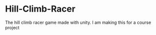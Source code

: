 # Hill-Climb-Racer
 The hill climb racer game made with unity. I am making this for a course project
